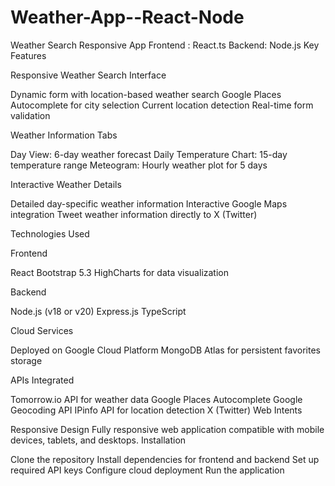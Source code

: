 # Weather-App--React-Node
Weather Search Responsive App
Frontend : React.ts
Backend: Node.js
Key Features

Responsive Weather Search Interface

Dynamic form with location-based weather search
Google Places Autocomplete for city selection
Current location detection
Real-time form validation


Weather Information Tabs

Day View: 6-day weather forecast
Daily Temperature Chart: 15-day temperature range
Meteogram: Hourly weather plot for 5 days


Interactive Weather Details

Detailed day-specific weather information
Interactive Google Maps integration
Tweet weather information directly to X (Twitter)



Technologies Used

Frontend

React 
Bootstrap 5.3
HighCharts for data visualization


Backend

Node.js (v18 or v20)
Express.js
TypeScript


Cloud Services

Deployed on Google Cloud Platform 
MongoDB Atlas for persistent favorites storage



APIs Integrated

Tomorrow.io API for weather data
Google Places Autocomplete
Google Geocoding API
IPinfo API for location detection
X (Twitter) Web Intents

Responsive Design
Fully responsive web application compatible with mobile devices, tablets, and desktops.
Installation

Clone the repository
Install dependencies for frontend and backend
Set up required API keys
Configure cloud deployment
Run the application
